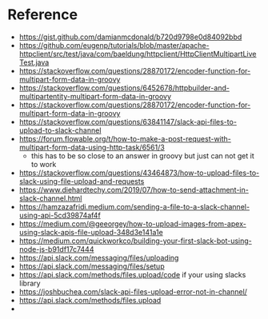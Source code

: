 # Reference

- https://gist.github.com/damianmcdonald/b720d9798e0d84092bbd
- https://github.com/eugenp/tutorials/blob/master/apache-httpclient/src/test/java/com/baeldung/httpclient/HttpClientMultipartLiveTest.java
- https://stackoverflow.com/questions/28870172/encoder-function-for-multipart-form-data-in-groovy
- https://stackoverflow.com/questions/6452678/httpbuilder-and-multipartentity-multipart-form-data-in-groovy
- https://stackoverflow.com/questions/28870172/encoder-function-for-multipart-form-data-in-groovy
- https://stackoverflow.com/questions/63841147/slack-api-files-to-upload-to-slack-channel
- https://forum.flowable.org/t/how-to-make-a-post-request-with-multipart-form-data-using-http-task/6561/3
  - this has to be so close to an answer in groovy but just can not get it to work
- https://stackoverflow.com/questions/43464873/how-to-upload-files-to-slack-using-file-upload-and-requests
- https://www.diehardtechy.com/2019/07/how-to-send-attachment-in-slack-channel.html
- https://hamzazafridi.medium.com/sending-a-file-to-a-slack-channel-using-api-5cd39874af4f
- https://medium.com/@geeorgey/how-to-upload-images-from-apex-using-slack-apis-file-upload-348d3e141a1e
- https://medium.com/quickworkco/building-your-first-slack-bot-using-node-js-b91df17c7444
- https://api.slack.com/messaging/files/uploading
- https://api.slack.com/messaging/files/setup
- https://api.slack.com/methods/files.upload/code if your using slacks library
- https://joshbuchea.com/slack-api-files-upload-error-not-in-channel/
- https://api.slack.com/methods/files.upload
- 